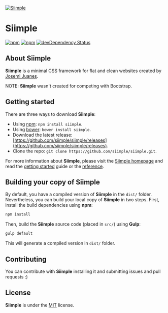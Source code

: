 [![Siimple](http://siimple.github.io/img/siimple.png)](https://siimple.github.io/)

# Siimple

[![npm](https://img.shields.io/npm/v/siimple.svg?style=flat-square)](https://www.npmjs.com/package/siimple)
[![npm](https://img.shields.io/npm/dt/siimple.svg?style=flat-square)](https://www.npmjs.com/package/siimple)
[![devDependency Status](https://david-dm.org/siimple/siimple/dev-status.svg?style=flat-square)](https://david-dm.org/siimple/siimple#info=devDependencies)


## About Siimple

**Siimple** is a minimal CSS framework for flat and clean websites created by [Josemi Juanes](http://jm.juanes.xyz).

NOTE: **Siimple** wasn't created for competing with Bootstrap.

## Getting started

There are three ways to download **Siimple**:

- Using [npm](http://npmjs.org/package/siimple): `npm install siimple`.
- Using [bower](http://bower.io): `bower install siimple`.
- Download the latest release: [https://github.com/siimple/siimple/releases](https://github.com/siimple/siimple/releases).
- Clone the repo: `git clone https://github.com/siimple/siimple.git`.

For more information about **Siimple**, please visit the [Siimple homepage](https://siimple.github.io) and read the [getting started](https://siimple.github.io/getting-started) guide or the [reference](https://siimple.github.io/reference).

## Building your copy of Siimple

By default, you have a compiled version of **Siimple** in the `dist/` folder. Nevertheless, you can build your local copy of **Siimple** in two steps. First, install the build dependencies using **npm**:

```sh
npm install
```

Then, build the **Siimple** source code (placed in `src/`) using **Gulp**:

```sh
gulp default
```

This will generate a compiled version in `dist/` folder.


## Contributing

You can contribute with **Siimple** installing it and submitting issues and pull requests :)

## License

**Siimple** is under the [MIT](LICENSE) license.
